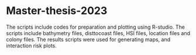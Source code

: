 # Master-thesis-2023
The scripts include codes for preparation and plotting using R-studio. The scripts include bathymetry files, disttocoast files, HSI files, location files and colony files. The results scripts were used for generating maps, and interaction risk plots.  
